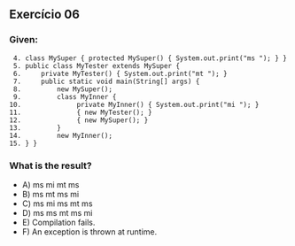 ## Exercício 06 ##

### Given: ###

```
 4. class MySuper { protected MySuper() { System.out.print("ms "); } }
 5. public class MyTester extends MySuper {
 6.     private MyTester() { System.out.print("mt "); }
 7.     public static void main(String[] args) {
 8.         new MySuper(); 
 9.         class MyInner {
10.              private MyInner() { System.out.print("mi "); }
11.              { new MyTester(); }
12.              { new MySuper(); }
13.         }
14.         new MyInner();
15. } }
```
 ### What is the result? ###
* A) ms mi mt ms
* B) ms mt ms mi
* C) ms mi ms mt ms
* D) ms ms mt ms mi
* E) Compilation fails.
* F) An exception is thrown at runtime. 